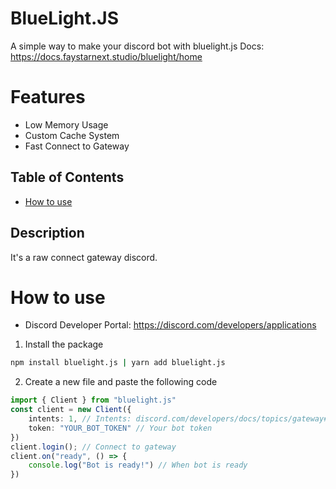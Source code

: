 # BlueLight.JS
A simple way to make your discord bot with bluelight.js
Docs: https://docs.faystarnext.studio/bluelight/home
# Features
- Low Memory Usage
- Custom Cache System
- Fast Connect to Gateway
## Table of Contents
- [How to use](#how-to-use)
## Description
It's a raw connect gateway discord.
# How to use
- Discord Developer Portal: https://discord.com/developers/applications
1. Install the package
```bash
npm install bluelight.js | yarn add bluelight.js
```
2. Create a new file and paste the following code
```ts
import { Client } from "bluelight.js"
const client = new Client({
    intents: 1, // Intents: discord.com/developers/docs/topics/gateway#gateway-intents | https://discord-intents-calculator.vercel.app/
    token: "YOUR_BOT_TOKEN" // Your bot token
})
client.login(); // Connect to gateway
client.on("ready", () => {
    console.log("Bot is ready!") // When bot is ready
})
```